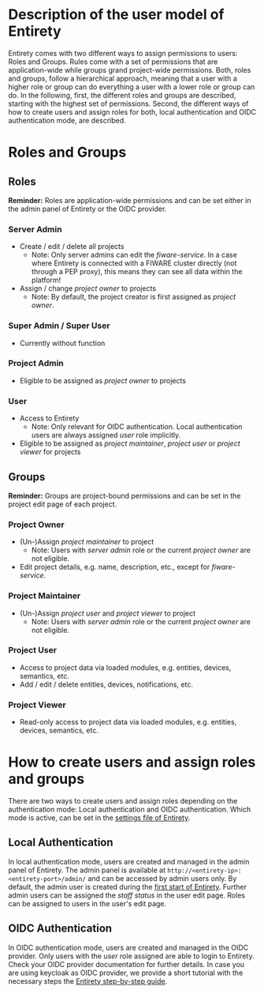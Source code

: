 # Description of the user model of Entirety

Entirety comes with two different ways to assign permissions to users: Roles and Groups.
Rules come with a set of permissions that are application-wide while groups grand project-wide permissions.
Both, roles and groups, follow a hierarchical approach, meaning that a user with a higher role or group can do everything a user with a lower role or group can do.
In the following, first, the different roles and groups are described, starting with the highest set of permissions.
Second, the different ways of how to create users and assign roles for both, local authentication and OIDC authentication mode, are described.

# Roles and Groups
## Roles
**Reminder:** Roles are application-wide permissions and can be set either in the admin panel of Entirety or the OIDC provider.

### Server Admin
* Create / edit / delete all projects
  * Note: Only server admins can edit the _fiware-service_. In a case where Entirety is connected with a FIWARE cluster directly (not through a PEP proxy), this means they can see all data within the platform!  
* Assign / change _project owner_ to projects
  * Note: By default, the project creator is first assigned as _project owner_.

### Super Admin / Super User
+ Currently without function

### Project Admin

* Eligible to be assigned as _project owner_ to projects

### User

* Access to Entirety
  * Note: Only relevant for OIDC authentication. Local authentication users are always assigned _user_ role implicitly. 
* Eligible to be assigned as _project maintainer_, _project user_ or _project viewer_ for projects

## Groups
**Reminder:** Groups are project-bound permissions and can be set in the project edit page of each project.

### Project Owner

* (Un-)Assign _project maintainer_ to project
  * Note: Users with _server admin_ role or the current _project owner_ are not eligible.
* Edit project details, e.g. name, description, etc., except for _fiware-service_.

### Project Maintainer

* (Un-)Assign _project user_ and _project viewer_ to project
  * Note: Users with _server admin_ role or the current _project owner_ are not eligible.

### Project User

* Access to project data via loaded modules, e.g. entities, devices, semantics, etc.
* Add / edit / delete entities, devices, notifications, etc.

### Project Viewer

* Read-only access to project data via loaded modules, e.g. entities, devices, semantics, etc.


# How to create users and assign roles and groups

There are two ways to create users and assign roles depending on the authentication mode: Local authentication and OIDC authentication.
Which mode is active, can be set in the [settings file of Entirety](https://github.com/N5GEH/n5geh.tools.entirety/blob/development/docs/SETTINGS.md#local_auth).

## Local Authentication

In local authentication mode, users are created and managed in the admin panel of Entirety.
The admin panel is available at `http://<entirety-ip>:<entirety-port>/admin/` and can be accessed by admin users only. By default, the admin user is created during the [first start of Entirety](https://github.com/N5GEH/n5geh.tutorials.entirety_step_by_step?tab=readme-ov-file#add-admin-user-local-auth-only). 
Further admin users can be assigned the _staff status_ in the user edit page.
Roles can be assigned to users in the user's edit page.

## OIDC Authentication

In OIDC authentication mode, users are created and managed in the OIDC provider. Only users with the _user_ role assigned are able to login to Entirety.
Check your OIDC provider documentation for further details. 
In case you are using keycloak as OIDC provider, we provide a short tutorial with the necessary steps the [Entirety step-by-step guide](https://github.com/N5GEH/n5geh.tutorials.entirety_step_by_step?tab=readme-ov-file#configure-oidc-provider-oidc-auth-only).


